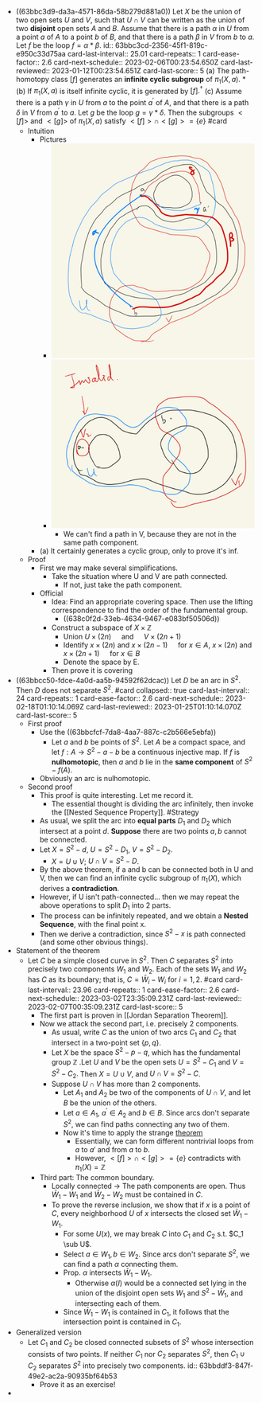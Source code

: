 - ((63bbc3d9-da3a-4571-86da-58b279d881a0)) Let $X$ be the union of two open sets $U$ and $V$, such that $U \cap V$ can be written as the union of two **disjoint** open sets $A$ and $B$. Assume that there is a path $\alpha$ in $U$ from a point $a$ of $A$ to a point $b$ of $B$, and that there is a path $\beta$ in $V$ from $b$ to $a$. Let $f$ be the loop $f=\alpha * \beta$.
  id:: 63bbc3cd-2356-45f1-819c-e950c33d75aa
  card-last-interval:: 25.01
  card-repeats:: 1
  card-ease-factor:: 2.6
  card-next-schedule:: 2023-02-06T00:23:54.650Z
  card-last-reviewed:: 2023-01-12T00:23:54.651Z
  card-last-score:: 5
  (a) The path-homotopy class $[f]$ generates an **infinite cyclic subgroup** of $\pi_1(X, a)$.
  *(b) If $\pi_1(X, a)$ is itself infinite cyclic, it is generated by $[f] .^{\dagger}$
  (c) Assume there is a path $\gamma$ in $U$ from $a$ to the point $a^{\prime}$ of $A$, and that there is a path $\delta$ in $V$ from $a^{\prime}$ to $a$. Let $g$ be the loop $g=\gamma * \delta$. Then the subgroups $<[f]>$ and $<[g]>$ of $\pi_1(X, a)$ satisfy $<[f]> \cap <[g]> = \{e\}$ #card
	- Intuition
		- Pictures
			- ![Image.png](../assets/Image_1673250628165_0.png)
			- ![Image.png](../assets/Image_1673249928590_0.png)
				- We can't find a path in V, because they are not in the same path component.
		- (a) It certainly generates a cyclic group, only to prove it's inf.
	- Proof
		- First we may make several simplifications.
			- Take the situation where U and V are path connected.
				- If not, just take the path component.
		- Official
			- Idea: Find an appropriate covering space. Then use the lifting correspondence to find the order of the fundamental group.
				- ((638c0f2d-33eb-4634-9467-e083bf50506d))
			- Construct a subspace of $X\times \mathbb Z$
				- Union $U \times(2 n) \quad$ and $\quad V \times(2 n+1)$
				- Identify $x \times(2 n)$ and $x \times(2 n-1) \quad$ for $x \in A$, $x \times(2 n)$ and $x \times(2 n+1) \quad$ for $x \in B$
				- Denote the space by E.
			- Then prove it is covering
- ((63bbcc50-fdce-4a0d-aa5b-94592f62dcac)) Let $D$ be an arc in $S^2$. Then $D$ does not separate $S^2$. #card
  collapsed:: true
  card-last-interval:: 24
  card-repeats:: 1
  card-ease-factor:: 2.6
  card-next-schedule:: 2023-02-18T01:10:14.069Z
  card-last-reviewed:: 2023-01-25T01:10:14.070Z
  card-last-score:: 5
	- First proof
		- Use the ((63bbcfcf-7da8-4aa7-887c-c2b566e5ebfa))
			- Let $a$ and $b$ be points of $S^2$. Let $A$ be a compact space, and let $f: A \rightarrow S^2-a-b$ be a continuous injective map. If $f$ is **nulhomotopic**, then $a$ and $b$ lie in the **same component** of $S^2-f(A)$.
		- Obviously an arc is nulhomotopic.
	- Second proof
		- This proof is quite interesting. Let me record it.
			- The essential thought is dividing the arc infinitely, then invoke the [[Nested Sequence Property]]. #Strategy
		- As usual, we split the arc into **equal parts** $D_1$ and $D_2$ which intersect at a point $d$. **Suppose** there are two points $a,b$ cannot be connected.
		- Let $X=S^2-d$, $U=S^2-D_1$, $V=S^2-D_2$.
			- $X=U\cup V$; $U\cap V=S^2-D$.
		- By the above theorem, if a and b can be connected both in U and V, then we can find an infinite cyclic subgroup of $\pi_1(X)$, which derives a **contradiction**.
		- However, if U isn't path-connected... then we may repeat the above operations to split $D_1$ into 2 parts.
		- The process can be infinitely repeated, and we obtain a **Nested Sequence**, with the final point x.
		- Then we derive a contradiction, since $S^2-x$ is path connected (and some other obvious things).
- Statement of the theorem
	- Let $C$ be a simple closed curve in $S^2$. Then $C$ separates $S^2$ into precisely two components $W_1$ and $W_2$. Each of the sets $W_1$ and $W_2$ has $C$ as its boundary; that is, $C=\bar{W}_i-W_i$ for $i=1,2$. #card
	  card-last-interval:: 23.96
	  card-repeats:: 1
	  card-ease-factor:: 2.6
	  card-next-schedule:: 2023-03-02T23:35:09.231Z
	  card-last-reviewed:: 2023-02-07T00:35:09.231Z
	  card-last-score:: 5
		- The first part is proven in [[Jordan Separation Theorem]].
		- Now we attack the second part, i.e. precisely 2 components.
			- As usual, write $C$ as the union of two arcs $C_1$ and $C_2$ that intersect in a two-point set $\{p, q\}$.
			- Let $X$ be the space $S^2-p-q$, which has the fundamental group $\mathbb Z$ .Let $U$ and $V$ be the open sets $U=S^2-C_1 \text { and } V=S^2-C_2.$ Then $X=U \cup V$, and $U \cap V=S^2-C$.
			- Suppose $U \cap V$ has more than 2 components.
				- Let $A_1$ and $A_2$ be two of the components of $U \cap V$, and let $B$ be the union of the others.
				- Let $a \in A_1$, $a^{\prime} \in A_2$ and $b \in B$. Since arcs don't separate $S^2$, we can find paths connecting any two of them.
				- Now it's time to apply the strange [theorem](((63bbc3cd-2356-45f1-819c-e950c33d75aa)))
					- Essentially, we can form different nontrivial loops from $a$ to $a'$ and from $a$ to $b$.
					- However, $<[f]> \cap <[g]> = \{e\}$ contradicts with $\pi_1(X)=\mathbb Z$
		- Third part: The common boundary.
			- Locally connected -> The path components are open. Thus $\bar{W}_1-W_1$ and $\bar{W}_2-W_2$ must be contained in $C$.
			- To prove the reverse inclusion, we show that if $x$ is a point of $C$, every neighborhood $U$ of $x$ intersects the closed set $\bar{W}_1-W_1$.
				- For some $U(x)$, we may break $C$ into $C_1$ and $C_2$ s.t. $C_1 \sub U$.
				- Select $a\in W_1, b\in W_2$. Since arcs don't separate $S^2$, we can find a path $\alpha$ connecting them.
				- Prop. $\alpha$ intersects $\bar W_1 - W_1$.
					- Otherwise $\alpha(I)$ would be a connected set lying in the union of the disjoint open sets $W_1$ and $S^2-\bar{W}_1$, and intersecting each of them.
				- Since $\bar W_1 - W_1$ is contained in $C_1$, it follows that the intersection point is contained in $C_1$.
- Generalized version
	- Let $C_1$ and $C_2$ be closed connected subsets of $S^2$ whose intersection consists of two points. If neither $C_1$ nor $C_2$ separates $S^2$, then $C_1 \cup C_2$ separates $S^2$ into precisely two components.
	  id:: 63bbddf3-847f-49e2-ac2a-90935bf64b53
		- Prove it as an exercise!
-